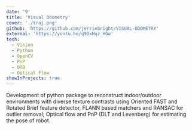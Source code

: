 ```yaml
---
date: '9'
title: 'Visual Odometry'
cover: './traj.png'
github: 'https://github.com/jerriebright/VISUAL-ODOMETRY'
external: 'https://youtu.be/q9OxHqz_HGw'
tech:
  - Vision
  - Python
  - OpenCV
  - PnP
  - ORB
  - Optical Flow
showInProjects: true
---
```


Development of python package to reconstruct indoor/outdoor environments with diverse texture contrasts using Oriented FAST and Rotated Brief feature detector, FLANN based matchers and RANSAC for outlier removal; Optical flow and PnP (DLT and Levenberg) for estimating the pose of robot.
